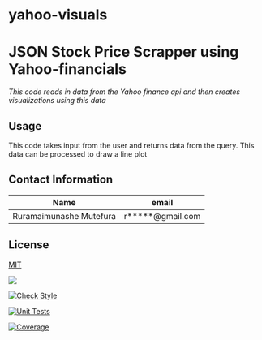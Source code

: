 # yahoo-visuals
# JSON Stock Price Scrapper using Yahoo-financials
*This code reads in data from the Yahoo finance api and then creates visualizations using this data*

## Usage
This code takes input from the user and returns data from the query. This data can be processed to draw a line plot

## Contact Information
Name | email | 
-----|------- |
Ruramaimunashe Mutefura| r*****@gmail.com
## License
[MIT](yahoo-visuals/licence.txt)

![](https://img.shields.io/static/v1?label=LICENSE&message=MIT&color=<COLOR>)

[![Check Style](https://github.com/Rura-M/yahoo-visuals/actions/workflows/style-test.yaml/badge.svg)](https://github.com/Rura-M/yahoo-visuals/actions/workflows/style-test.yaml)

[![Unit Tests](https://github.com/Rura-M/yahoo-visuals/actions/workflows/test.yaml/badge.svg)](https://github.com/Rura-M/yahoo-visuals/actions/workflows/test.yaml)

[![Coverage](https://github.com/Rura-M/yahoo-visuals/actions/workflows/coverage.yaml/badge.svg)](https://github.com/Rura-M/yahoo-visuals/actions/workflows/coverage.yaml)



